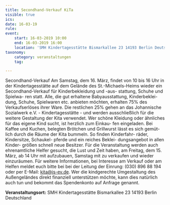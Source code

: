 ```yaml
---
title: Secondhand-Verkauf KiTa
visible: true
ics: 
date: 16-03-19
rule: 
event:
	start: 16-03-2019 10:00
	end: 16-03-2019 16:00
	location: 'SMH Kindertagesstätte Bismarkallee 23 14193 Berlin Deutschland'
taxonomy:
	category: veranstaltungen
	tag: 

---
```

Secondhand-Verkauf
Am Samstag, dem 16. März, findet von 10 bis 16 Uhr in der Kindertagesstätte auf dem Gelände des St.-Michaels-Heims wieder ein Secondhand-Verkauf für Kinderbekleidung und -aus- stattung, Schuhe und Spielwa- ren statt. Alle, die gut erhaltene Babyausstattung, Kinderbeklei- dung, Schuhe, Spielwaren etc. anbieten möchten, erhalten 75% des Verkaufserlöses ihrer Ware. Die restlichen 25% gehen an das Johannische Sozialwerk e.V. - Kindertagesstätte - und werden ausschließlich für die weitere Gestaltung der Kita verwendet. Wer schöne Kleidung oder ähnliches für das eigene Kind sucht, ist herzlich zum Einkau- fen eingeladen. Bei Kaffee und Kuchen, belegten Brötchen und Grillwurst lässt es sich gemüt- lich durch die Räume der Kita bummeln. So finden Kinderfahr- räder, Kindersitze, Schaukel- pferde und ein reiches Beklei- dungsangebot in allen Kinder- größen schnell neue Besitzer. Für die Veranstaltung werden auch ehrenamtliche Helfer gesucht, die Lust und Zeit haben, am Freitag, dem 15. März, ab 14 Uhr mit aufzubauen, Samstag mit zu verkaufen und wieder einzuräumen. Für weitere Informationen, bei Interesse am Verkauf oder am Helfen meldet euch bitte bei bei der Leitung der Einrung: (030) 896 88 194 oder per E-Mail: kita@js-ev.de. Wer die kindgerechte Umgestaltung des Außengeländes direkt finanziell unterstützen möchte, kann dies natürlich auch tun und bekommt das Spendenkonto auf Anfrage genannt.


**Veranstaltungsort:** SMH Kindertagesstätte
Bismarkallee 23
14193 Berlin
Deutschland

